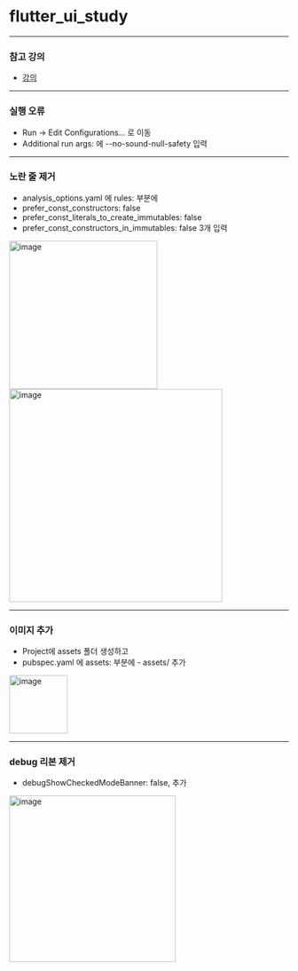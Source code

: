 # flutter_ui_study

----------------------------------------
### 참고 강의
- [강의](https://www.youtube.com/playlist?list=PL93mKxaRDidGqIewEULPeKMJRcWD9KRrn)

----------------------------------------

### 실행 오류
- Run -> Edit Configurations... 로 이동 
- Additional run args: 에 --no-sound-null-safety 입력

----------------------------------------

###  노란 줄 제거
- analysis_options.yaml 에 rules: 부분에
- prefer_const_constructors: false
- prefer_const_literals_to_create_immutables: false
- prefer_const_constructors_in_immutables: false 3개 입력

<img width="267" alt="image" src="https://user-images.githubusercontent.com/39526249/170765648-5cd9f3b3-f440-484f-bf93-5c71bfc0c98e.png"><img width="384" alt="image" src="https://user-images.githubusercontent.com/39526249/170766029-df626aff-73c3-4a4c-9cf3-a0cbfc69f629.png">

----------------------------------------

###  이미지 추가
- Project에 assets 폴더 생성하고
- pubspec.yaml 에 assets: 부분에 - assets/ 추가

<img width="105" alt="image" src="https://user-images.githubusercontent.com/39526249/170766397-847afcb5-273a-4f45-b8bd-f16cfb80a32e.png">

----------------------------------------

###  debug 리본 제거
- debugShowCheckedModeBanner: false, 추가

<img width="300" alt="image" src="https://user-images.githubusercontent.com/39526249/170766914-57231be6-e2c2-461c-870a-497d98c2c8ee.png">





